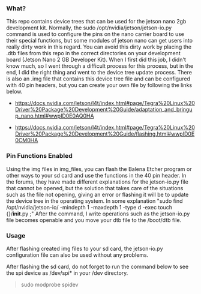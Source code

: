 ### What?
This repo contains device trees that can be used for the jetson nano 2gb development kit. Normally, the sudo /opt/nvidia/jetson/jetson-io.py command is used to configure the pins on the nano carrier board to use their special functions, but some modules of jetson nano can get users into really dirty work in this regard. You can avoid this dirty work by placing the .dtb files from this repo in the correct directories on your development board (Jetson Nano 2 GB Developer Kit).
When I first did this job, I didn't know much, so I went through a difficult process for this process, but in the end, I did the right thing and went to the device tree update process. There is also an .img file that contains this device tree file and can be configured with 40 pin headers, but you can create your own file by following the links below.

- https://docs.nvidia.com/jetson/l4t/index.html#page/Tegra%20Linux%20Driver%20Package%20Development%20Guide/adaptation_and_bringup_nano.html#wwpID0E0AQ0HA

- https://docs.nvidia.com/jetson/l4t/index.html#page/Tegra%20Linux%20Driver%20Package%20Development%20Guide/flashing.html#wwpID0E0CM0HA


### Pin Functions Enabled

Using the img files in img_files, you can flash the Balena Etcher program or other ways to your sd card and use the functions in the 40 pin header. In the forums, they have made different explanations for the jetson-io.py file that cannot be opened, but the solution that takes care of the situations such as the file not opening, giving an error or flashing it will be to update the device tree in the operating system. In some explanation "sudo find /opt/nvidia/jetson-io/ -mindepth 1 -maxdepth 1 -type d -exec touch {}/__init__.py \;" After the command, I write operations such as the jetson-io.py file becomes openable and you move your dtb file to the /boot/dtb file. 

### Usage

After flashing created img files to your sd card, the jetson-io.py configuration file can also be used without any problems.

After flashing the sd card, do not forget to run the command below to see the spi device as /dev/spi* in your /dev directory.


> sudo modprobe spidev
